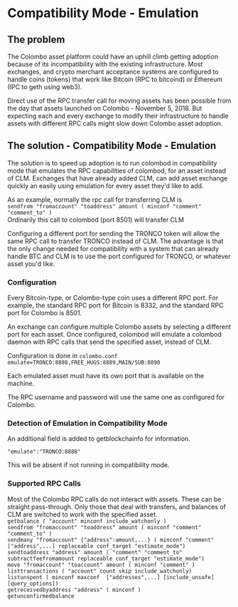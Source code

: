 # Compatibility Mode - Emulation

## The problem
The Colombo asset platform could have an uphill climb getting adoption because of its incompatibility with the existing infrastructure.  Most exchanges, and crypto merchant acceptance systems are configured to handle coins (tokens) that work like Bitcoin (RPC to bitcoind) or Ethereum (IPC to geth using web3).

Direct use of the RPC transfer call for moving assets has been possible from the day that assets launched on Colombo - November 5, 2018.  But expecting each and every exchange to modify their infrastructure to handle assets with different RPC calls might slow down Colombo asset adoption.

## The solution - Compatibility Mode - Emulation
The solution is to speed up adoption is to run colombod in compatibility mode that emulates the RPC capabilities of colombod, for an asset instead of CLM.  Exchanges that have already added CLM, can add asset exchange quickly an easily using emulation for every asset they'd like to add.

As an example, normally the rpc call for transferring CLM is   
```sendfrom "fromaccount" "toaddress" amount ( minconf "comment" "comment_to" )```   
Ordinarily this call to colombod (port 8501) will transfer CLM

Configuring a different port for sending the TRONCO token will allow the same RPC call to transfer TRONCO instead of CLM.  The advantage is that the only change needed for compatibility with a system that can already handle BTC and CLM is to use the port configured for TRONCO, or whatever asset you'd like.

### Configuration
Every Bitcoin-type, or Colombo-type coin uses a different RPC port.  For example, the standard RPC port for Bitcoin is 8332, and the standard RPC port for Colombo is 8501.

An exchange can configure multiple Colombo assets by selecting a different port for each asset.  Once configured, colombod will emulate a colombod daemon with RPC calls that send the specified asset, instead of CLM.

Configuration is done in ```colombo.conf```  
```emulate=TRONCO:8888,FREE_HUGS:8889,MAIN/SUB:8890```

Each emulated asset must have its own port that is available on the machine.

The RPC username and password will use the same one as configured for Colombo.

### Detection of Emulation in Compatibility Mode
An additional field is added to getblockchainfo for information. 

```"emulate":"TRONCO:8888"```

This will be absent if not running in compatibility mode.

### Supported RPC Calls

Most of the Colombo RPC calls do not interact with assets.  These can be straight pass-through.  Only those that deal with transfers, and balances of CLM are switched to work with the specified asset.  
```getbalance ( "account" minconf include_watchonly )```  
```sendfrom "fromaccount" "toaddress" amount ( minconf "comment" "comment_to" )```    
```sendmany "fromaccount" {"address":amount,...} ( minconf "comment" ["address",...] replaceable conf_target "estimate_mode")```  
```sendtoaddress "address" amount ( "comment" "comment_to" subtractfeefromamount replaceable conf_target "estimate_mode")```  
```move "fromaccount" "toaccount" amount ( minconf "comment" )```  
```listtransactions ( "account" count skip include_watchonly)```  
```listunspent ( minconf maxconf  ["addresses",...] [include_unsafe] [query_options])```  
```getreceivedbyaddress "address" ( minconf )```  
```getunconfirmedbalance```  


